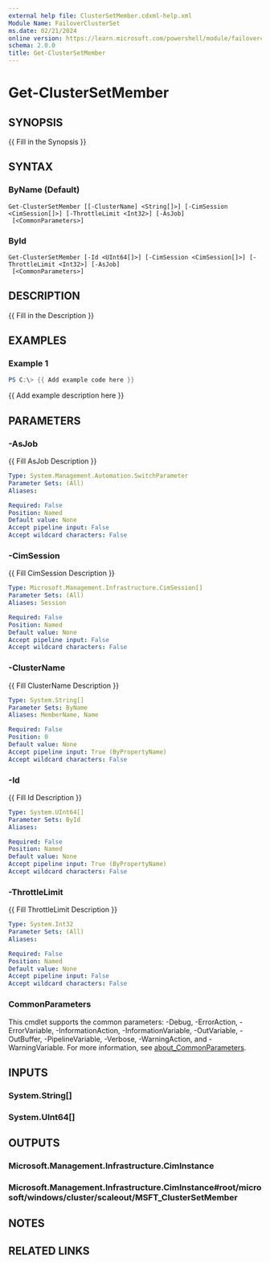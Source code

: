 ```yaml
---
external help file: ClusterSetMember.cdxml-help.xml
Module Name: FailoverClusterSet
ms.date: 02/21/2024
online version: https://learn.microsoft.com/powershell/module/failoverclusterset/get-clustersetmember?view=windowsserver2025-ps&wt.mc_id=ps-gethelp
schema: 2.0.0
title: Get-ClusterSetMember
---
```


# Get-ClusterSetMember

## SYNOPSIS
{{ Fill in the Synopsis }}

## SYNTAX

### ByName (Default)
```
Get-ClusterSetMember [[-ClusterName] <String[]>] [-CimSession <CimSession[]>] [-ThrottleLimit <Int32>] [-AsJob]
 [<CommonParameters>]
```

### ById
```
Get-ClusterSetMember [-Id <UInt64[]>] [-CimSession <CimSession[]>] [-ThrottleLimit <Int32>] [-AsJob]
 [<CommonParameters>]
```

## DESCRIPTION
{{ Fill in the Description }}

## EXAMPLES

### Example 1
```powershell
PS C:\> {{ Add example code here }}
```

{{ Add example description here }}

## PARAMETERS

### -AsJob
{{ Fill AsJob Description }}

```yaml
Type: System.Management.Automation.SwitchParameter
Parameter Sets: (All)
Aliases:

Required: False
Position: Named
Default value: None
Accept pipeline input: False
Accept wildcard characters: False
```

### -CimSession
{{ Fill CimSession Description }}

```yaml
Type: Microsoft.Management.Infrastructure.CimSession[]
Parameter Sets: (All)
Aliases: Session

Required: False
Position: Named
Default value: None
Accept pipeline input: False
Accept wildcard characters: False
```

### -ClusterName
{{ Fill ClusterName Description }}

```yaml
Type: System.String[]
Parameter Sets: ByName
Aliases: MemberName, Name

Required: False
Position: 0
Default value: None
Accept pipeline input: True (ByPropertyName)
Accept wildcard characters: False
```

### -Id
{{ Fill Id Description }}

```yaml
Type: System.UInt64[]
Parameter Sets: ById
Aliases:

Required: False
Position: Named
Default value: None
Accept pipeline input: True (ByPropertyName)
Accept wildcard characters: False
```

### -ThrottleLimit
{{ Fill ThrottleLimit Description }}

```yaml
Type: System.Int32
Parameter Sets: (All)
Aliases:

Required: False
Position: Named
Default value: None
Accept pipeline input: False
Accept wildcard characters: False
```

### CommonParameters
This cmdlet supports the common parameters: -Debug, -ErrorAction, -ErrorVariable, -InformationAction, -InformationVariable, -OutVariable, -OutBuffer, -PipelineVariable, -Verbose, -WarningAction, and -WarningVariable. For more information, see [about_CommonParameters](http://go.microsoft.com/fwlink/?LinkID=113216).

## INPUTS

### System.String[]

### System.UInt64[]

## OUTPUTS

### Microsoft.Management.Infrastructure.CimInstance

### Microsoft.Management.Infrastructure.CimInstance#root/microsoft/windows/cluster/scaleout/MSFT_ClusterSetMember

## NOTES

## RELATED LINKS
